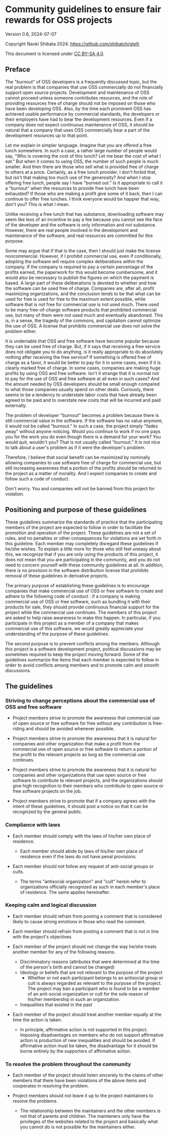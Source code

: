 
# Community guidelines to ensure fair rewards for OSS projects

Version 0.6, 2024-07-07

Copyright Naoki Shibata 2024. https://github.com/shibatch/gtefr

This document is licensed under [CC BY-SA 4.0](https://creativecommons.org/licenses/by-sa/4.0/).


## Preface

The "burnout" of OSS developers is a frequently discussed topic, but
the real problem is that companies that use OSS commercially do not
financially support open source projects. Development and maintenance
of OSS cannot proceed unless someone contributes resources, and the
role of providing resources free of charge should not be imposed on
those who have been developing OSS. Also, by the time each prominent
OSS has achieved usable performance by commercial standards, the
developers or their employers have had to bear the development
resources. Even if a company does not expect continuous maintenance of
OSS, it should be natural that a company that uses OSS commercially
bear a part of the development resources up to that point.

Let me explain in simpler language. Imagine that you are offered a
free lunch somewhere. In such a case, a rather large number of people
would say, "Who is covering the cost of this lunch? Let me bear the
cost of what I eat." But when it comes to using OSS, the number of
such people is much smaller. And then there are those who sell what is
provided free of charge to others at a price. Certainly, as a free
lunch provider, I don't forbid that, but isn't that making too much
use of the generosity? And when I stop offering free lunch, people say
I have "burned out." Is it appropriate to call it a "burnout" when the
resources to provide free lunch have been exhausted? If those who are
making a profit give some of it back, then I can continue to offer
free lunches. I think everyone would be happier that way, don't you?
This is what I mean.

Unlike receiving a free lunch that has substance, downloading software
may seem like less of an incentive to pay a fee because you cannot see
the face of the developer and the software is only information and not
substance. However, there are real people involved in the development
and maintenance of the software, and real resources are committed for
this purpose.

Some may argue that if that is the case, then I should just make the
license noncommercial. However, if I prohibit commercial use, even if
conditionally, adopting the software will require complex
deliberations within the company. If the company is required to pay a
certain percentage of the profits earned, the paperwork for this would
become cumbersome, and it would also be necessary to publish the
figures on which the payment is based. A large part of these
deliberations is devoted to whether and how the software can be used
free of charge. Companies are, after all, profit maximizing
organizations, and the conclusion tends to be that what can be used
for free is used for free to the maximum extent possible, while
software that is not free for commercial use is not used much. There
used to be many free-of-charge software products that prohibited
commercial use, but many of them were not used much and eventually
abandoned. This is, in a sense, the tragedy of the commons, and
capitalism cannot optimize the use of OSS. A license that prohibits
commercial use does not solve the problem either.

It is undeniable that OSS and free software have become popular
because they can be used free of charge. But, if it says that
receiving a free service does not obligate you to do anything, is it
really appropriate to do absolutely nothing after receiving the free
service? If something is offered free of charge as a favor, it would
be better to pay for it in some cases, even if it is clearly marked
free of charge. In some cases, companies are making huge profits by
using OSS and free software. Isn't it strange that it is normal not to
pay for the use of OSS and free software at all even in such cases?
And the amount needed by OSS developers should be small enough
compared to what those companies usually spend on other
deals. Curiously, there seems to be a tendency to understate labor
costs that have already been agreed to be paid and to overstate new
costs that will be incurred and paid externally.

The problem of developer "burnout" becomes a problem because there is
still commercial value in the software. If the software has no value
anymore, it would not be called "burnout." In such a case, the project
simply "fades away" without anyone noticing. Would you continue to
work if no one pays you for the work you do even though there is a
demand for your work? You would quit, wouldn't you? That is not
usually called "burnout." It is not nice to talk about a user's
problem as if it were the developer's problem.

Therefore, I believe that social benefit can be maximized by nominally
allowing companies to use software free of charge for commercial use,
but still increasing awareness that a portion of the profits should be
returned to the project as a matter of morality. And I expect
companies to create and follow such a code of conduct.

Don't worry. You and companies will not be banned from this project
for violation.


## Positioning and purpose of these guidelines

These guidelines summarize the standards of practice that the
participating members of the project are expected to follow in order
to facilitate the promotion and operation of the project. These
guidelines are not a set of rules, and no penalties or other
consequences for violations are set forth in this guideline. Each
member may completely disregard these guidelines if he/she wishes. To
explain a little more for those who still feel uneasy about this, we
recognize that if you are only using the products of this project, it
does not mean that you are participating in the community, and you do
not need to concern yourself with these community guidelines at all.
In addition, there is no provision in the software distribution
license that prohibits removal of these guidelines in derivative
projects.

The primary purpose of establishing these guidelines is to encourage
companies that make commercial use of OSS or free software to create
and adhere to the following code of conduct : if a company is making
commercial use of OSS or free software, such as bundling it with their
products for sale, they should provide continuous financial support
for the project while the commercial use continues. The members of
this project are asked to help raise awareness to make this happen. In
particular, if you participate in this project as a member of a
company that makes commercial use of this software, we would greatly
appreciate your understanding of the purpose of these guidelines.

The second purpose is to prevent conflicts among the members. Although
this project is a software development project, political discussions
may be sometimes required to keep the project moving forward. Some of
the guidelines summarize the items that each member is expected to
follow in order to avoid conflicts among members and to promote calm
and smooth discussions.


## The guidelines

### Striving to change perceptions about the commercial use of OSS and free software

* Project members strive to promote the awareness that commercial use
  of open source or free software for free without any contribution is
  free-riding and should be avoided whenever possible.

* Project members strive to promote the awareness that it is natural
  for companies and other organization that make a profit from the
  commercial use of open source or free software to return a portion
  of the profit to the relevant projects as long as the commercial use
  continues.

* Project members strive to promote the awareness that it is natural
  for companies and other organizations that use open source or free
  software to contribute to relevant projects, and the organizations
  should give high recognition to their members who contribute to open
  source or free software projects on the job.

* Project members strive to promote that if a company agrees with the
  intent of these guidelines, it should post a notice so that it can
  be recognized by the general public.


### Compliance with laws

* Each member should comply with the laws of his/her own place of
  residence.
  * Each member should abide by laws of his/her own place of residence
    even if the laws do not have penal provisions.

* Each member should not follow any request of anti-social groups or
  cults.
  * The terms "antisocial organization" and "cult" herein refer to
    organizations officially recognized as such in each member's place
    of residence. The same applies hereinafter.


### Keeping calm and logical discussion

* Each member should refrain from posting a comment that is considered
  likely to cause strong emotions in those who read the comment.

* Each member should refrain from posting a comment that is not in
  line with the project's objectives.

* Each member of the project should not change the way he/she treats
  another member for any of the following reasons.
  * Discriminatory reasons (attributes that were determined at the
    time of the person's birth and cannot be changed)
  * Ideology or beliefs that are not relevant to the purpose of the
    project
    * Whether or not each participant belongs to an antisocial group
      or cult is always regarded as relevant to the purpose of the
      project. The project may ban a participant who is found to be a
      member of an anti-social organization or cult for the sole
      reason of his/her membership in such an organization.
  * Inequalities that existed in the past

* Each member of the project should treat another member equally at
  the time the action is taken.
  * In principle, affirmative action is not supported in this project.
    Imposing disadvantages on members who do not support affirmative
    action is production of new inequalities and should be avoided. If
    affirmative action must be taken, the disadvantage for it should
    be borne entirely by the supporters of affirmative action.


### To resolve the problem throughout the community

* Each member of the project should listen sincerely to the claims of
  other members that there have been violations of the above items and
  cooperates in resolving the problem.

* Project members should not leave it up to the project maintainers to
  resolve the problems.
  * The relationship between the maintainers and the other members is
    not that of parents and children. The mainteners only have the
    privileges of the websites related to the project and basically
    what you cannot do is not possible for the maintainers either.

